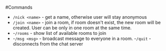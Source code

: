 #Commands

- `/nick <name>` - get a name, otherwise user will stay anonymous
- `/join <name>` - join a room, if room doesn't exist, the new room will be created. User can be only in one room at the same time. 
- -`/rooms` - show list of available rooms to join 
- -`/msg <msg>` - broadcast message to everyone in a room. 
-`/quit` - disconnects from the chat server
